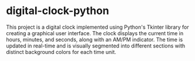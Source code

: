 # digital-clock-python
This project is a digital clock implemented using Python's Tkinter library for creating a graphical user interface. The clock displays the current time in hours, minutes, and seconds, along with an AM/PM indicator. The time is updated in real-time and is visually segmented into different sections with distinct background colors for each time unit.
